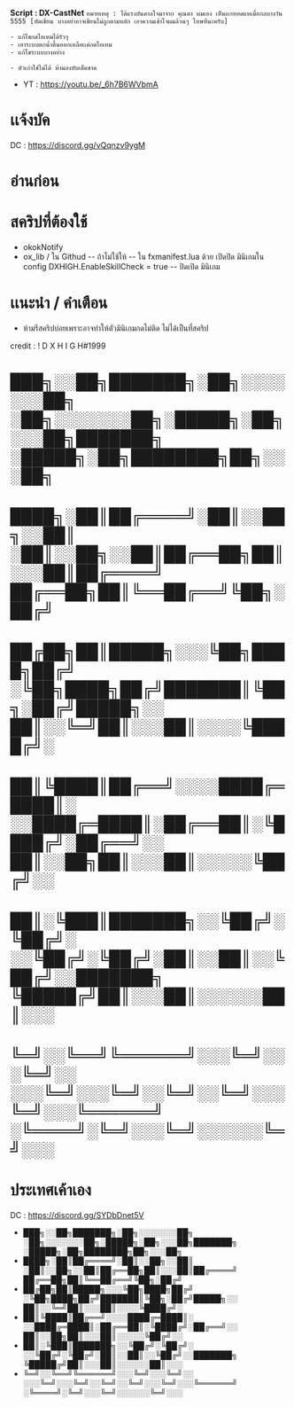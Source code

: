 **Script : DX-CastNet**
`หมายเหตุ : ได้แรงบันดาลใจมาจาก คุณตา ผมเอง เห็นเเกทอดแหเมื่อกลบางวัน 5555 [หัดเขียน บางอย่าอาจเขียนไม่ถูกตามหลัก เอาความเข้าใจผมล้วนๆ โทษทีนะครับ]`

```
- แก้ไขกดไอเทมได้รัวๆ
- เอาระบบตกน้ำตื้นออกเหลือเเค่กดไอเทม
- แก้ไขระบบบางอย่าง

- ตัวเก่าใช่ไม่ได้ ห้ามลงทับเด็ดขาด
```

- YT : https://youtu.be/_6h7B6WVbmA

# เเจ้งบัค
DC : https://discord.gg/vQqnzv9ygM

# อ่านก่อน
# สคริปที่ต้องใช้
+ okokNotify
+ ox_lib / ใน Githud -- ถ้าไม่ใช้ให้ -- ใน fxmanifest.lua ด้วย เปิดปิด มินิเกมใน config DXHIGH.EnableSkillCheck = true -- ปิดเปิด มินิเกม


# เเนะนำ / คำเตือน
+ ห้ามรีสคริปบ่อยเพราะอาจทำให้ตัวมินิเกมกดไม่ติด ไม่ได้เป็นที่สคริป


credit : ! D X H I G H#1999



# ███╗░░██╗███████╗░██╗░░░░░░░██╗  ░██╗░░░░░░░██╗░█████╗░██╗░░░██╗███████╗  ░█████╗░██╗████████╗██╗░░░██╗
# ████╗░██║██╔════╝░██║░░██╗░░██║  ░██║░░██╗░░██║██╔══██╗██║░░░██║██╔════╝  ██╔══██╗██║╚══██╔══╝╚██╗░██╔╝
# ██╔██╗██║█████╗░░░╚██╗████╗██╔╝  ░╚██╗████╗██╔╝███████║╚██╗░██╔╝█████╗░░  ██║░░╚═╝██║░░░██║░░░░╚████╔╝░
# ██║╚████║██╔══╝░░░░████╔═████║░  ░░████╔═████║░██╔══██║░╚████╔╝░██╔══╝░░  ██║░░██╗██║░░░██║░░░░░╚██╔╝░░
# ██║░╚███║███████╗░░╚██╔╝░╚██╔╝░  ░░╚██╔╝░╚██╔╝░██║░░██║░░╚██╔╝░░███████╗  ╚█████╔╝██║░░░██║░░░░░░██║░░░
# ╚═╝░░╚══╝╚══════╝░░░╚═╝░░░╚═╝░░  ░░░╚═╝░░░╚═╝░░╚═╝░░╚═╝░░░╚═╝░░░╚══════╝  ░╚════╝░╚═╝░░░╚═╝░░░░░░╚═╝░░░

# ประเทศเค้าเอง
DC : https://discord.gg/SYDbDnet5V


+ ███╗░░██╗███████╗░██╗░░░░░░░██╗  ░██╗░░░░░░░██╗░█████╗░██╗░░░██╗███████╗  ░█████╗░██╗████████╗██╗░░░██╗
+ ████╗░██║██╔════╝░██║░░██╗░░██║  ░██║░░██╗░░██║██╔══██╗██║░░░██║██╔════╝  ██╔══██╗██║╚══██╔══╝╚██╗░██╔╝
+ ██╔██╗██║█████╗░░░╚██╗████╗██╔╝  ░╚██╗████╗██╔╝███████║╚██╗░██╔╝█████╗░░  ██║░░╚═╝██║░░░██║░░░░╚████╔╝░
+ ██║╚████║██╔══╝░░░░████╔═████║░  ░░████╔═████║░██╔══██║░╚████╔╝░██╔══╝░░  ██║░░██╗██║░░░██║░░░░░╚██╔╝░░
+ ██║░╚███║███████╗░░╚██╔╝░╚██╔╝░  ░░╚██╔╝░╚██╔╝░██║░░██║░░╚██╔╝░░███████╗  ╚█████╔╝██║░░░██║░░░░░░██║░░░
+ ╚═╝░░╚══╝╚══════╝░░░╚═╝░░░╚═╝░░  ░░░╚═╝░░░╚═╝░░╚═╝░░╚═╝░░░╚═╝░░░╚══════╝  ░╚════╝░╚═╝░░░╚═╝░░░░░░╚═╝░░░
